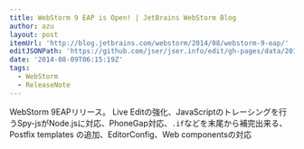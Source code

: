 ```yaml
---
title: WebStorm 9 EAP is Open! | JetBrains WebStorm Blog
author: azu
layout: post
itemUrl: 'http://blog.jetbrains.com/webstorm/2014/08/webstorm-9-eap/'
editJSONPath: 'https://github.com/jser/jser.info/edit/gh-pages/data/2014/08/index.json'
date: '2014-08-09T06:15:19Z'
tags:
  - WebStorm
  - ReleaseNote
---
```

WebStorm 9EAPリリース。
Live Editの強化、JavaScriptのトレーシングを行うSpy-jsがNode.jsに対応、PhoneGap対応、`.if`などを末尾から補完出来る、Postfix templates の追加、EditorConfig、Web componentsの対応
